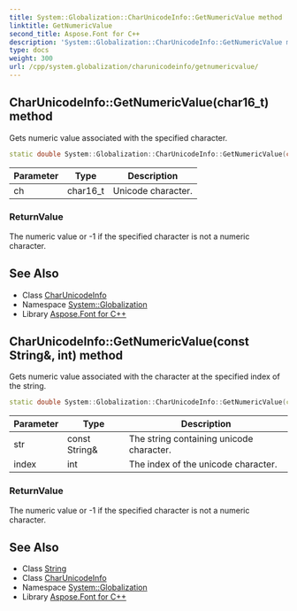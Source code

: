 ```yaml
---
title: System::Globalization::CharUnicodeInfo::GetNumericValue method
linktitle: GetNumericValue
second_title: Aspose.Font for C++
description: 'System::Globalization::CharUnicodeInfo::GetNumericValue method. Gets numeric value associated with the specified character in C++.'
type: docs
weight: 300
url: /cpp/system.globalization/charunicodeinfo/getnumericvalue/
---
```

## CharUnicodeInfo::GetNumericValue(char16_t) method


Gets numeric value associated with the specified character.

```cpp
static double System::Globalization::CharUnicodeInfo::GetNumericValue(char16_t ch)
```


| Parameter | Type | Description |
| --- | --- | --- |
| ch | char16_t | Unicode character. |

### ReturnValue

The numeric value or -1 if the specified character is not a numeric character.

## See Also

* Class [CharUnicodeInfo](../)
* Namespace [System::Globalization](../../)
* Library [Aspose.Font for C++](../../../)
## CharUnicodeInfo::GetNumericValue(const String\&, int) method


Gets numeric value associated with the character at the specified index of the string.

```cpp
static double System::Globalization::CharUnicodeInfo::GetNumericValue(const String &str, int index)
```


| Parameter | Type | Description |
| --- | --- | --- |
| str | const String\& | The string containing unicode character. |
| index | int | The index of the unicode character. |

### ReturnValue

The numeric value or -1 if the specified character is not a numeric character.

## See Also

* Class [String](../../../system/string/)
* Class [CharUnicodeInfo](../)
* Namespace [System::Globalization](../../)
* Library [Aspose.Font for C++](../../../)
